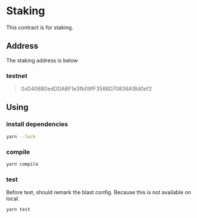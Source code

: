# Staking

This contract is for staking.

## Address

The staking address is below

### testnet

> 0xD406B0edDDABF1e3fb09fF3588D70836A18d0ef2

## Using

### install dependencies

```bash
yarn --lock
```

### compile

```bash
yarn compile
```

### test

Before test, should remark the blast config. Because this is not available on local.

```bash
yarn test
```
